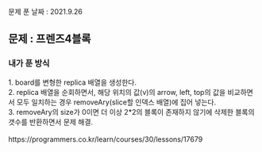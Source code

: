 문제 푼 날짜 : 2021.9.26

<h2>문제 : 프렌즈4블록</h2>

<h3>내가 푼 방식</h3>
<div>1. board를 변형한 replica 배열을 생성한다.</div>
<div>2. replica 배열을 순회하면서, 해당 위치의 값(v)의 arrow, left, top의 값을 비교하면서 모두 일치하는 경우 removeAry(slice할 인덱스 배열)에 집어 넣는다.</div>
<div>3. removeAry의 size가 0이면 더 이상 2*2의 블록이 존재하지 않기에 삭제한 블록의 갯수를 반환하면서 문제 해결.</div>

<br>
https://programmers.co.kr/learn/courses/30/lessons/17679